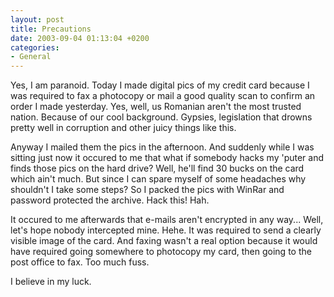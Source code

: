```yaml
---
layout: post
title: Precautions
date: 2003-09-04 01:13:04 +0200
categories:
- General
---
```

Yes, I am paranoid. Today I made digital pics of my credit card because I was required to fax a photocopy or mail a good quality scan to confirm an order I made yesterday. Yes, well, us Romanian aren't the most trusted nation. Because of our cool background. Gypsies, legislation that drowns pretty well in corruption and other juicy things like this.

Anyway I mailed them the pics in the afternoon. And suddenly while I was sitting just now it occured to me that what if somebody hacks my 'puter and finds those pics on the hard drive? Well, he'll find 30 bucks on the card which ain't much. But since I can spare myself of some headaches why shouldn't I take some steps? So I packed the pics with WinRar and password protected the archive. Hack this! Hah.

It occured to me afterwards that e-mails aren't encrypted in any way... Well, let's hope nobody intercepted mine. Hehe. It was required to send a clearly visible image of the card. And faxing wasn't a real option because it would have required going somewhere to photocopy my card, then going to the post office to fax. Too much fuss.

I believe in my luck.

